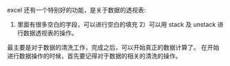 excel 还有一个特别好的功能，是关于数据的透视表:
1) 里面有很多空白的字段，可以进行空白的填充
2）可以用 stack 及 unstack 进行数据透视表的操作。

最主要是对于数据的清洗工作，完成之后，可以开始真正的数据计算了。
在开始进行数据操作的时候，首先要记得对于数据的相关的清洗的操作。


